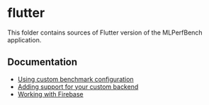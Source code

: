 # flutter

This folder contains sources of Flutter version of the MLPerfBench application.

## Documentation

* [Using custom benchmark configuration](./documentation/custom-tasks.md)
* [Adding support for your custom backend](./documentation/adding-custom-backend.md)
* [Working with Firebase](./documentation/firebase.md)
